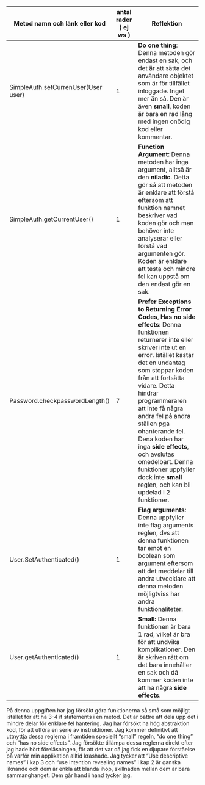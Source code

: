 | Metod namn och länk eller kod | antal rader ( ej ws ) | Reflektion |
| --- | --- | --- |
| SimpleAuth.setCurrenUser(User user) | 1 | **Do one thing**: Denna metoden gör endast en sak, och det är att sätta det användare objektet som är för tillfället inloggade. Inget mer än så. Den är även **small**, koden är bara en rad lång med ingen onödig kod eller kommentar.  |
| SimpleAuth.getCurrentUser() | 1 | **Function Argument:** Denna metoden har inga argument, alltså är den **niladic**. Detta gör så att metoden är enklare att förstå eftersom att funktion namnet beskriver vad koden gör och man behöver inte analyserar eller förstå vad argumenten gör. Koden är enklare att testa och mindre fel kan uppstå om den endast gör en sak. |
| Password.checkpasswordLength() | 7 | **Prefer Exceptions to Returning Error Codes**, **Has no side effects:**  Denna funktionen returnerer inte eller skriver inte ut en error. Istället kastar det en undantag som stoppar koden från att fortsätta vidare. Detta hindrar programmeraren att inte få några andra fel på andra ställen pga ohanterande fel. Dena koden har inga **side effects**, och avslutas omedelbart. Denna funktioner uppfyller dock inte **small** reglen, och kan bli updelad i 2 funktioner. |
| User.SetAuthenticated() | 1 | **Flag arguments:**  Denna uppfyller inte flag arguments reglen, dvs att denna funktionen tar emot en boolean som argument eftersom att det meddelar till andra utvecklare att denna metoden möjligtviss har andra funktionaliteter. |
| User.getAuthenticated() | 1 | **Small:** Denna funktionen är bara 1 rad, vilket är bra för att undvika komplikationer. Den är skriven rätt om det bara innehåller en sak och då kommer koden inte att ha några **side effects**.  |

På denna uppgiften har jag försökt göra funktionerna så små som möjligt istället för att ha 3-4 if statements i en metod. Det är bättre att dela upp det i mindre delar för enklare fel hantering. Jag har försökt ha hög abstraktion kod, för att utföra en serie av instruktioner. Jag kommer definitivt att uttnyttja dessa reglerna i framtiden speciellt “small” regeln, “do one thing” och “has no side effects”. Jag försökte tillämpa dessa reglerna direkt efter jag hade hört föreläsningen, för att det var då jag fick en djupare förståelse på varför min applikation alltid krashade.  Jag tycker att “Use descriptive names” i kap 3 och “use intention revealing names”  i kap 2 är ganska liknande och dem är enkla att blanda ihop, skillnaden mellan dem är bara sammanghanget. Dem går hand i hand tycker jag. 